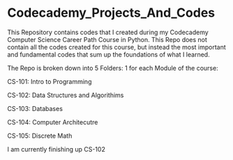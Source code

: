 # Codecademy_Projects_And_Codes

This Repository contains codes that I created during my Codecademy Computer Science Career Path Course in Python.
This Repo does not contain all the codes created for this course, but instead the most important and fundamental codes that sum up the foundations of what I learned.

The Repo is broken down into 5 Folders: 1 for each Module of the course:

CS-101: Intro to Programming

CS-102: Data Structures and Algorithims

CS-103: Databases

CS-104: Computer Architecutre 

CS-105: Discrete Math

I am currently finishing up CS-102


